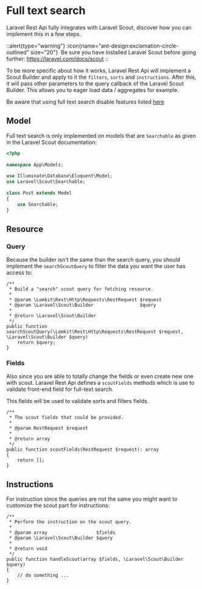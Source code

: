 # Full text search

Laravel Rest Api fully integrates with Laravel Scout, discover how you can implement this in a few steps.

::alert{type="warning"}
:icon{name="ant-design:exclamation-circle-outlined" size="20"}&nbsp;
Be sure you have installed Laravel Scout before going further: https://laravel.com/docs/scout
::

To be more specific about how it works, Laravel Rest Api will implement a Scout Builder and apply to it the `filters`, `sorts` and `instructions`. After this, it will pass other parameters to the query callback of the Laravel Scout Builder. This allows you to eager load data / aggregates for example.

Be aware that using full text search disable features listed [here](/endpoints/search#text)

## Model

Full text search is only implemented on models that are `Searchable` as given in the Laravel Scout documentation:

```php
<?php
 
namespace App\Models;
 
use Illuminate\Database\Eloquent\Model;
use Laravel\Scout\Searchable;
 
class Post extends Model
{
    use Searchable;
}
```

## Resource

### Query

Because the builder isn't the same than the search query, you should implement the `searchScoutQuery` to filter the data you want the user has access to:

```php[UserResource.php]
/**
 * Build a "search" scout query for fetching resource.
 *
 * @param \Lomkit\Rest\Http\Requests\RestRequest $request
 * @param \Laravel\Scout\Builder                 $query
 *
 * @return \Laravel\Scout\Builder
 */
public function searchScoutQuery(\Lomkit\Rest\Http\Requests\RestRequest $request, \Laravel\Scout\Builder $query)
    return $query;
}
```

### Fields

Also since you are able to totally change the fields or even create new one with scout. Laravel Rest Api defines a `scoutFields` methods which is use to validate front-end field for full-text search.

This fields will be used to validate sorts and filters fields.

```php[UserResource.php]
/**
 * The scout fields that could be provided.
 *
 * @param RestRequest $request
 *
 * @return array
 */
public function scoutFields(RestRequest $request): array
{
    return [];
}
```

## Instructions

For instruction since the queries are not the same you might want to customize the scout part for instructions:

```php[MyInstruction.php]
/**
 * Perform the instruction on the scout query.
 *
 * @param array                  $fields
 * @param \Laravel\Scout\Builder $query
 *
 * @return void
 */
public function handleScout(array $fields, \Laravel\Scout\Builder $query)
{
    // do something ...
}
```